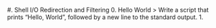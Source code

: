 #. Shell I/O Redirection and Filtering
0. Hello World > Write a script that prints “Hello, World”, followed by a new line to the standard output.
1. 
